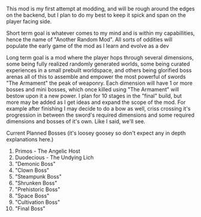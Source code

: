 This mod is my first attempt at modding, and will be rough around the edges on the backend, but I plan to do my best to keep it spick and span on the player facing side. 

Short term goal is whatever comes to my mind and is within my capabillities, hence the name of "Another Random Mod". All sorts of oddities will populate the early game of the mod as I learn and evolve as a dev

Long term goal is a mod where the player hops through several dimensions, some being fully realized randomly generated worlds, some being curated experiences in a small prebuilt worldspace, and others being glorified boss arenas
all of this to assemble and empower the most powerful of swords "The Armament" the peak of weaponry. Each dimension will have 1 or more bosses and mini bosses, which once killed using "The Armament" will bestow upon it a new power.
I plan for 10 stages in the "final" build, but more may be added as I get ideas and expand the scope of the mod. For example after finishing I may decide to do a bow as well, criss crossing it's progression in between the sword's
required dimensions and some required dimensions and bosses of it's own. Like I said, we'll see.

Current Planned Bosses (it's loosey goosey so don't expect any in depth explanations here.)
1. Primos - The Angelic Host
2. Duodecious - The Undying Lich
3. "Demonic Boss"
4. "Clown Boss"
5. "Steampunk Boss"
6. "Shrunken Boss"
7. "Prehistoric Boss"
8. "Space Boss"
9. "Cultivation Boss"
10. "Final Boss"
